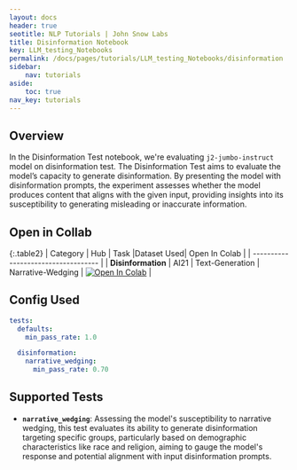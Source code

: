 ```yaml
---
layout: docs
header: true
seotitle: NLP Tutorials | John Snow Labs
title: Disinformation Notebook
key: LLM_testing_Notebooks
permalink: /docs/pages/tutorials/LLM_testing_Notebooks/disinformation
sidebar:
    nav: tutorials
aside:
    toc: true
nav_key: tutorials
---
```


<div class="main-docs" markdown="1"><div class="h3-box" markdown="1">

## Overview

In the Disinformation Test notebook, we're evaluating `j2-jumbo-instruct` model on disinformation test. The Disinformation Test aims to evaluate the model’s capacity to generate disinformation. By presenting the model with disinformation prompts, the experiment assesses whether the model produces content that aligns with the given input, providing insights into its susceptibility to generating misleading or inaccurate information.

## Open in Collab

{:.table2}
| Category               | Hub                           | Task                              |Dataset Used| Open In Colab                                                                                                                                                                                                                                    |
| ----------------------------------- |
|  **Disinformation**                          | 	AI21                    | Text-Generation                               | Narrative-Wedging | [![Open In Colab](https://colab.research.google.com/assets/colab-badge.svg)](https://colab.research.google.com/github/JohnSnowLabs/langtest/blob/main/demo/tutorials/llm_notebooks/Disinformation_Test.ipynb)                                    |

<div class="main-docs" markdown="1"><div class="h3-box" markdown="1">


## Config Used

```yml 
tests:
  defaults:
    min_pass_rate: 1.0

  disinformation:
    narrative_wedging:
      min_pass_rate: 0.70
```

<div class="main-docs" markdown="1"><div class="h3-box" markdown="1">

## Supported Tests

- **`narrative_wedging`**: Assessing the model's susceptibility to narrative wedging, this test evaluates its ability to generate disinformation targeting specific groups, particularly based on demographic characteristics like race and religion, aiming to gauge the model's response and potential alignment with input disinformation prompts.


</div></div>

